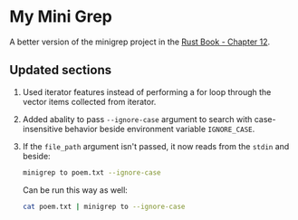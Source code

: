 # My Mini Grep
A better version of the minigrep project in the [Rust Book - Chapter 12](https://doc.rust-lang.org/book/ch12-00-an-io-project.html).


## Updated sections
1. Used iterator features instead of performing a for loop through the vector items collected from iterator.

2. Added abality to pass `--ignore-case` argument to search with case-insensitive behavior beside environment variable `IGNORE_CASE`.

3. If the `file_path` argument isn't passed, it now reads from the `stdin` and beside:
    ```zsh
    minigrep to poem.txt --ignore-case
    ```
    Can be run this way as well:
    ```zsh
    cat poem.txt | minigrep to --ignore-case
    ```
